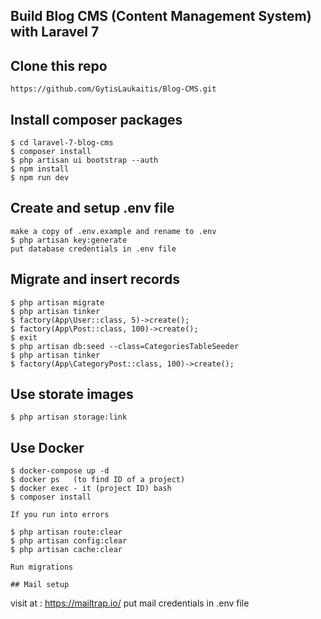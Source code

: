## Build Blog CMS (Content Management System) with Laravel 7

## Clone this repo
```
https://github.com/GytisLaukaitis/Blog-CMS.git
```

## Install composer packages
```
$ cd laravel-7-blog-cms
$ composer install
$ php artisan ui bootstrap --auth
$ npm install
$ npm run dev
```

## Create and setup .env file
```
make a copy of .env.example and rename to .env
$ php artisan key:generate
put database credentials in .env file
```

## Migrate and insert records
```
$ php artisan migrate
$ php artisan tinker
$ factory(App\User::class, 5)->create();
$ factory(App\Post::class, 100)->create();
$ exit
$ php artisan db:seed --class=CategoriesTableSeeder
$ php artisan tinker
$ factory(App\CategoryPost::class, 100)->create();
```

## Use storate images
```
$ php artisan storage:link
```

## Use Docker
```
$ docker-compose up -d
$ docker ps   (to find ID of a project)
$ docker exec - it (project ID) bash
$ composer install

If you run into errors

$ php artisan route:clear
$ php artisan config:clear
$ php artisan cache:clear

Run migrations

## Mail setup 
```
visit at : https://mailtrap.io/
put mail credentials in .env file
```

